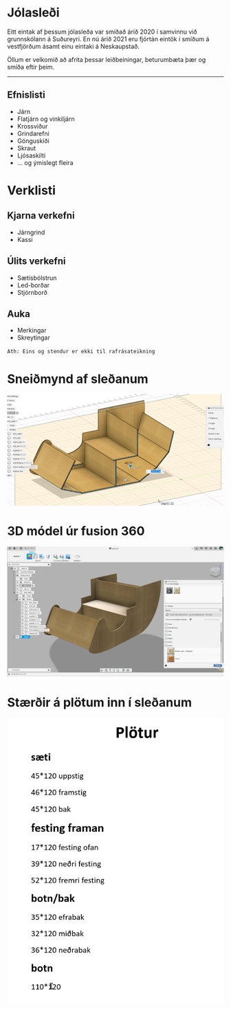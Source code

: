 # Jólasleði

Eitt eintak af þessum jólasleða var smíðað árið 2020 í samvinnu við grunnskólann á Suðureyri. 
En nú árið 2021 eru fjórtán eintök í smíðum á vestfjörðum ásamt einu eintaki á Neskaupstað.

Öllum er velkomið að afrita þessar leiðbeiningar, beturumbæta þær og smíða eftir þeim.

---

## Efnislisti
- Járn
- Flatjárn og vinkiljárn
- Krossviður
- Grindarefni
- Gönguskíði
- Skraut
- Ljósaskilti
- ... og ýmislegt fleira


# Verklisti
## Kjarna verkefni
- Járngrind
- Kassi

## Úlits verkefni
- Sætisbólstrun
- Led-borðar
- Stjórnborð

## Auka
- Merkingar
- Skreytingar

`Ath: Eins og stendur er ekki til rafrásateikning`

# Sneiðmynd af sleðanum
![sledi cross](2020-11-24%2012_36_11-Autodesk%20Fusion%20360.png)
# 3D módel úr fusion 360
![fusion](myndir/fusion_kassi.png)
# Stærðir á plötum inn í sleðanum
![plotur](myndir/plotus.png)